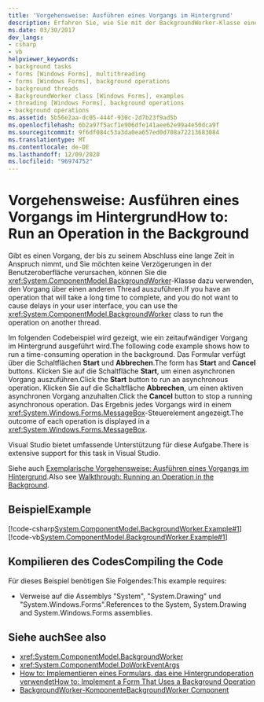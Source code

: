 ```yaml
---
title: 'Vorgehensweise: Ausführen eines Vorgangs im Hintergrund'
description: Erfahren Sie, wie Sie mit der BackgroundWorker-Klasse einen zeitaufwändigen Windows Forms Vorgang im Hintergrund ausführen.
ms.date: 03/30/2017
dev_langs:
- csharp
- vb
helpviewer_keywords:
- background tasks
- forms [Windows Forms], multithreading
- forms [Windows Forms], background operations
- background threads
- BackgroundWorker class [Windows Forms], examples
- threading [Windows Forms], background operations
- background operations
ms.assetid: 5b56e2aa-dc05-444f-930c-2d7b23f9ad5b
ms.openlocfilehash: 6b2a97f5acf1e906dfe141aee62e99a4e50dca9f
ms.sourcegitcommit: 9f6df084c53a3da0ea657ed0d708a72213683084
ms.translationtype: MT
ms.contentlocale: de-DE
ms.lasthandoff: 12/09/2020
ms.locfileid: "96974752"
---
```

# <a name="how-to-run-an-operation-in-the-background"></a><span data-ttu-id="b43fb-103">Vorgehensweise: Ausführen eines Vorgangs im Hintergrund</span><span class="sxs-lookup"><span data-stu-id="b43fb-103">How to: Run an Operation in the Background</span></span>
<span data-ttu-id="b43fb-104">Gibt es einen Vorgang, der bis zu seinem Abschluss eine lange Zeit in Anspruch nimmt, und Sie möchten keine Verzögerungen in der Benutzeroberfläche verursachen, können Sie die <xref:System.ComponentModel.BackgroundWorker>-Klasse dazu verwenden, den Vorgang über einen anderen Thread auszuführen.</span><span class="sxs-lookup"><span data-stu-id="b43fb-104">If you have an operation that will take a long time to complete, and you do not want to cause delays in your user interface, you can use the <xref:System.ComponentModel.BackgroundWorker> class to run the operation on another thread.</span></span>  
  
 <span data-ttu-id="b43fb-105">Im folgenden Codebeispiel wird gezeigt, wie ein zeitaufwändiger Vorgang im Hintergrund ausgeführt wird.</span><span class="sxs-lookup"><span data-stu-id="b43fb-105">The following code example shows how to run a time-consuming operation in the background.</span></span> <span data-ttu-id="b43fb-106">Das Formular verfügt über die Schaltflächen **Start** und **Abbrechen**.</span><span class="sxs-lookup"><span data-stu-id="b43fb-106">The form has **Start** and **Cancel** buttons.</span></span> <span data-ttu-id="b43fb-107">Klicken Sie auf die Schaltfläche **Start**, um einen asynchronen Vorgang auszuführen.</span><span class="sxs-lookup"><span data-stu-id="b43fb-107">Click the **Start** button to run an asynchronous operation.</span></span> <span data-ttu-id="b43fb-108">Klicken Sie auf die Schaltfläche **Abbrechen**, um einen aktiven asynchronen Vorgang anzuhalten.</span><span class="sxs-lookup"><span data-stu-id="b43fb-108">Click the **Cancel** button to stop a running asynchronous operation.</span></span> <span data-ttu-id="b43fb-109">Das Ergebnis jedes Vorgangs wird in einem <xref:System.Windows.Forms.MessageBox>-Steuerelement angezeigt.</span><span class="sxs-lookup"><span data-stu-id="b43fb-109">The outcome of each operation is displayed in a <xref:System.Windows.Forms.MessageBox>.</span></span>  
  
 <span data-ttu-id="b43fb-110">Visual Studio bietet umfassende Unterstützung für diese Aufgabe.</span><span class="sxs-lookup"><span data-stu-id="b43fb-110">There is extensive support for this task in Visual Studio.</span></span>  
  
 <span data-ttu-id="b43fb-111">Siehe auch [Exemplarische Vorgehensweise: Ausführen eines Vorgangs im Hintergrund](walkthrough-running-an-operation-in-the-background.md).</span><span class="sxs-lookup"><span data-stu-id="b43fb-111">Also see [Walkthrough: Running an Operation in the Background](walkthrough-running-an-operation-in-the-background.md).</span></span>  
  
## <a name="example"></a><span data-ttu-id="b43fb-112">Beispiel</span><span class="sxs-lookup"><span data-stu-id="b43fb-112">Example</span></span>  
 [!code-csharp[System.ComponentModel.BackgroundWorker.Example#1](~/samples/snippets/csharp/VS_Snippets_Winforms/System.ComponentModel.BackgroundWorker.Example/CS/Form1.cs#1)]
 [!code-vb[System.ComponentModel.BackgroundWorker.Example#1](~/samples/snippets/visualbasic/VS_Snippets_Winforms/System.ComponentModel.BackgroundWorker.Example/VB/Form1.vb#1)]  
  
## <a name="compiling-the-code"></a><span data-ttu-id="b43fb-113">Kompilieren des Codes</span><span class="sxs-lookup"><span data-stu-id="b43fb-113">Compiling the Code</span></span>  
 <span data-ttu-id="b43fb-114">Für dieses Beispiel benötigen Sie Folgendes:</span><span class="sxs-lookup"><span data-stu-id="b43fb-114">This example requires:</span></span>  
  
- <span data-ttu-id="b43fb-115">Verweise auf die Assemblys "System", "System.Drawing" und "System.Windows.Forms".</span><span class="sxs-lookup"><span data-stu-id="b43fb-115">References to the System, System.Drawing and System.Windows.Forms assemblies.</span></span>  
  
## <a name="see-also"></a><span data-ttu-id="b43fb-116">Siehe auch</span><span class="sxs-lookup"><span data-stu-id="b43fb-116">See also</span></span>

- <xref:System.ComponentModel.BackgroundWorker>
- <xref:System.ComponentModel.DoWorkEventArgs>
- [<span data-ttu-id="b43fb-117">How to: Implementieren eines Formulars, das eine Hintergrundoperation verwendet</span><span class="sxs-lookup"><span data-stu-id="b43fb-117">How to: Implement a Form That Uses a Background Operation</span></span>](how-to-implement-a-form-that-uses-a-background-operation.md)
- [<span data-ttu-id="b43fb-118">BackgroundWorker-Komponente</span><span class="sxs-lookup"><span data-stu-id="b43fb-118">BackgroundWorker Component</span></span>](backgroundworker-component.md)
